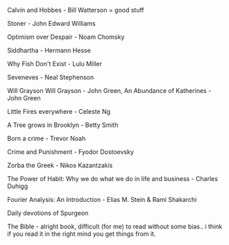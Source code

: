 
Calvin and Hobbes - Bill Watterson = good stuff

Stoner - John Edward Williams

Optimism over Despair - Noam Chomsky

Siddhartha - Hermann Hesse

Why Fish Don't Exist - Lulu Miller

Seveneves - Neal Stephenson

Will Grayson Will Grayson - John Green, 
An Abundance of Katherines - John Green

Little Fires everywhere - Celeste Ng

A Tree grows in Brooklyn - Betty Smith

Born a crime - Trevor Noah

Crime and Punishment - Fyodor Dostoevsky

Zorba the Greek - Nikos Kazantzakis

The Power of Habit: Why we do what we do in life and business - Charles Duhigg

Fourier Analysis: An Introduction - Elias M. Stein & Rami Shakarchi

Daily devotions of Spurgeon

The Bible - alright book, difficult (for me) to read without some bias.. i think if you read it in the right mind you get things from it.
